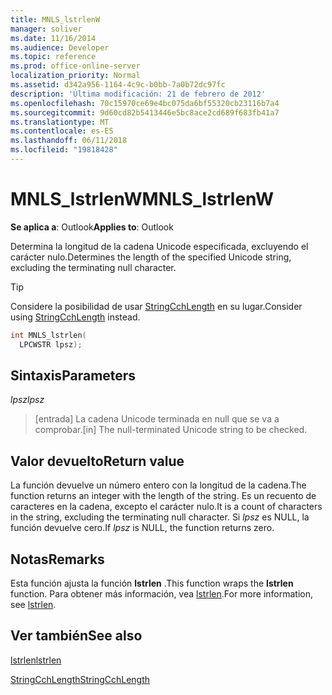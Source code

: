 ```yaml
---
title: MNLS_lstrlenW
manager: soliver
ms.date: 11/16/2014
ms.audience: Developer
ms.topic: reference
ms.prod: office-online-server
localization_priority: Normal
ms.assetid: d342a956-1164-4c9c-b0bb-7a0b72dc97fc
description: 'Última modificación: 21 de febrero de 2012'
ms.openlocfilehash: 70c15970ce69e4bc075da6bf55320cb23116b7a4
ms.sourcegitcommit: 9d60cd82b5413446e5bc8ace2cd689f683fb41a7
ms.translationtype: MT
ms.contentlocale: es-ES
ms.lasthandoff: 06/11/2018
ms.locfileid: "19818428"
---
```

# <a name="mnlslstrlenw"></a><span data-ttu-id="cf377-103">MNLS_lstrlenW</span><span class="sxs-lookup"><span data-stu-id="cf377-103">MNLS_lstrlenW</span></span>

  
  
<span data-ttu-id="cf377-104">**Se aplica a**: Outlook</span><span class="sxs-lookup"><span data-stu-id="cf377-104">**Applies to**: Outlook</span></span> 
  
<span data-ttu-id="cf377-105">Determina la longitud de la cadena Unicode especificada, excluyendo el carácter nulo.</span><span class="sxs-lookup"><span data-stu-id="cf377-105">Determines the length of the specified Unicode string, excluding the terminating null character.</span></span>
  
> [!TIP]
> <span data-ttu-id="cf377-106">Considere la posibilidad de usar [StringCchLength](http://msdn.microsoft.com/es-es/library/ms647539%28VS.85%29.aspx) en su lugar.</span><span class="sxs-lookup"><span data-stu-id="cf377-106">Consider using [StringCchLength](http://msdn.microsoft.com/es-es/library/ms647539%28VS.85%29.aspx) instead.</span></span> 
  
```cpp
int MNLS_lstrlen(
  LPCWSTR lpsz);
```

## <a name="parameters"></a><span data-ttu-id="cf377-107">Sintaxis</span><span class="sxs-lookup"><span data-stu-id="cf377-107">Parameters</span></span>

 <span data-ttu-id="cf377-108">_lpsz_</span><span class="sxs-lookup"><span data-stu-id="cf377-108">_lpsz_</span></span>
  
> <span data-ttu-id="cf377-109">[entrada] La cadena Unicode terminada en null que se va a comprobar.</span><span class="sxs-lookup"><span data-stu-id="cf377-109">[in] The null-terminated Unicode string to be checked.</span></span>
    
## <a name="return-value"></a><span data-ttu-id="cf377-110">Valor devuelto</span><span class="sxs-lookup"><span data-stu-id="cf377-110">Return value</span></span>

<span data-ttu-id="cf377-111">La función devuelve un número entero con la longitud de la cadena.</span><span class="sxs-lookup"><span data-stu-id="cf377-111">The function returns an integer with the length of the string.</span></span> <span data-ttu-id="cf377-112">Es un recuento de caracteres en la cadena, excepto el carácter nulo.</span><span class="sxs-lookup"><span data-stu-id="cf377-112">It is a count of characters in the string, excluding the terminating null character.</span></span> <span data-ttu-id="cf377-113">Si _lpsz_ es NULL, la función devuelve cero.</span><span class="sxs-lookup"><span data-stu-id="cf377-113">If  _lpsz_ is NULL, the function returns zero.</span></span> 
  
## <a name="remarks"></a><span data-ttu-id="cf377-114">Notas</span><span class="sxs-lookup"><span data-stu-id="cf377-114">Remarks</span></span>

<span data-ttu-id="cf377-115">Esta función ajusta la función **lstrlen** .</span><span class="sxs-lookup"><span data-stu-id="cf377-115">This function wraps the **lstrlen** function.</span></span> <span data-ttu-id="cf377-116">Para obtener más información, vea [lstrlen](http://msdn.microsoft.com/es-es/library/ms647492%28VS.85%29.aspx).</span><span class="sxs-lookup"><span data-stu-id="cf377-116">For more information, see [lstrlen](http://msdn.microsoft.com/es-es/library/ms647492%28VS.85%29.aspx).</span></span>
  
## <a name="see-also"></a><span data-ttu-id="cf377-117">Ver también</span><span class="sxs-lookup"><span data-stu-id="cf377-117">See also</span></span>



[<span data-ttu-id="cf377-118">lstrlen</span><span class="sxs-lookup"><span data-stu-id="cf377-118">lstrlen</span></span>](http://msdn.microsoft.com/es-es/library/ms647492%28VS.85%29.aspx)
  
[<span data-ttu-id="cf377-119">StringCchLength</span><span class="sxs-lookup"><span data-stu-id="cf377-119">StringCchLength</span></span>](http://msdn.microsoft.com/es-es/library/ms647539%28VS.85%29.aspx)

